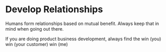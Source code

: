 # Develop Relationships

Humans form relationships based on mutual benefit. Always keep that in mind when going out there.

If you are doing product business development, always find the win (you) win (your customer) win (me)

